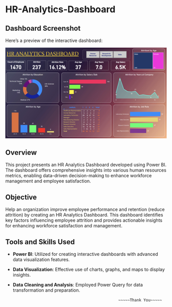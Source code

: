 # HR-Analytics-Dashboard

## Dashboard Screenshot
Here’s a preview of the interactive dashboard:

![HR Analytics Dashboard](https://github.com/Harsita11/HR-Analytics-Dashboard/blob/main/Image.png)


## Overview

This project presents an HR Analytics Dashboard developed using Power BI. The dashboard offers comprehensive insights into various human resources metrics, enabling data-driven decision-making to enhance workforce management and employee satisfaction.

## Objective

Help an organization improve employee performance and retention (reduce attrition) by creating an HR Analytics Dashboard. This dashboard identifies key factors influencing employee attrition and provides actionable insights for enhancing workforce satisfaction and management.

## Tools and Skills Used

- **Power BI**: Utilized for creating interactive dashboards with advanced data visualization features.
- **Data Visualization**: Effective use of charts, graphs, and maps to display insights.
- **Data Cleaning and Analysis**: Employed Power Query for data transformation and preparation.

                                                    ~~~~~Thank You~~~~~
